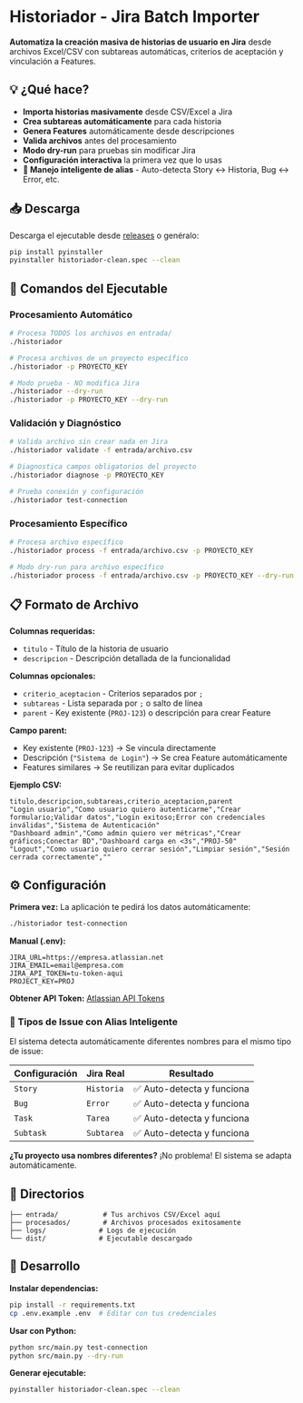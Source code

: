 # Historiador - Jira Batch Importer

**Automatiza la creación masiva de historias de usuario en Jira** desde archivos Excel/CSV con subtareas automáticas, criterios de aceptación y vinculación a Features.

## 💡 ¿Qué hace?

- **Importa historias masivamente** desde CSV/Excel a Jira
- **Crea subtareas automáticamente** para cada historia
- **Genera Features** automáticamente desde descripciones
- **Valida archivos** antes del procesamiento 
- **Modo dry-run** para pruebas sin modificar Jira
- **Configuración interactiva** la primera vez que lo usas
- **🔄 Manejo inteligente de alias** - Auto-detecta Story ↔ Historia, Bug ↔ Error, etc.

## 📥 Descarga

Descarga el ejecutable desde [releases](https://github.com/mberliner/historiador/releases) o genéralo:
```bash
pip install pyinstaller
pyinstaller historiador-clean.spec --clean
```

## 🚀 Comandos del Ejecutable

### Procesamiento Automático
```bash
# Procesa TODOS los archivos en entrada/
./historiador

# Procesa archivos de un proyecto específico
./historiador -p PROYECTO_KEY

# Modo prueba - NO modifica Jira
./historiador --dry-run
./historiador -p PROYECTO_KEY --dry-run
```

### Validación y Diagnóstico
```bash
# Valida archivo sin crear nada en Jira
./historiador validate -f entrada/archivo.csv

# Diagnostica campos obligatorios del proyecto
./historiador diagnose -p PROYECTO_KEY

# Prueba conexión y configuración
./historiador test-connection
```

### Procesamiento Específico
```bash
# Procesa archivo específico
./historiador process -f entrada/archivo.csv -p PROYECTO_KEY

# Modo dry-run para archivo específico
./historiador process -f entrada/archivo.csv -p PROYECTO_KEY --dry-run
```

## 📋 Formato de Archivo

**Columnas requeridas:**
- `titulo` - Título de la historia de usuario
- `descripcion` - Descripción detallada de la funcionalidad

**Columnas opcionales:**
- `criterio_aceptacion` - Criterios separados por `;`
- `subtareas` - Lista separada por `;` o salto de línea
- `parent` - Key existente (`PROJ-123`) o descripción para crear Feature

**Campo parent:**
- Key existente (`PROJ-123`) → Se vincula directamente
- Descripción (`"Sistema de Login"`) → Se crea Feature automáticamente
- Features similares → Se reutilizan para evitar duplicados

**Ejemplo CSV:**
```csv
titulo,descripcion,subtareas,criterio_aceptacion,parent
"Login usuario","Como usuario quiero autenticarme","Crear formulario;Validar datos","Login exitoso;Error con credenciales inválidas","Sistema de Autenticación"
"Dashboard admin","Como admin quiero ver métricas","Crear gráficos;Conectar BD","Dashboard carga en <3s","PROJ-50"
"Logout","Como usuario quiero cerrar sesión","Limpiar sesión","Sesión cerrada correctamente",""
```

## ⚙️ Configuración

**Primera vez:** La aplicación te pedirá los datos automáticamente:
```bash
./historiador test-connection
```

**Manual (.env):**
```env
JIRA_URL=https://empresa.atlassian.net
JIRA_EMAIL=email@empresa.com
JIRA_API_TOKEN=tu-token-aqui
PROJECT_KEY=PROJ
```

**Obtener API Token:** [Atlassian API Tokens](https://id.atlassian.com/manage-profile/security/api-tokens)

### 🔄 Tipos de Issue con Alias Inteligente

El sistema detecta automáticamente diferentes nombres para el mismo tipo de issue:

| **Configuración** | **Jira Real** | **Resultado** |
|-------------------|---------------|---------------|
| `Story` | `Historia` | ✅ Auto-detecta y funciona |
| `Bug` | `Error` | ✅ Auto-detecta y funciona |  
| `Task` | `Tarea` | ✅ Auto-detecta y funciona |
| `Subtask` | `Subtarea` | ✅ Auto-detecta y funciona |

**¿Tu proyecto usa nombres diferentes?** ¡No problema! El sistema se adapta automáticamente.

## 📁 Directorios

```
├── entrada/           # Tus archivos CSV/Excel aquí
├── procesados/        # Archivos procesados exitosamente  
├── logs/             # Logs de ejecución
└── dist/             # Ejecutable descargado
```

## 🔧 Desarrollo

**Instalar dependencias:**
```bash
pip install -r requirements.txt
cp .env.example .env  # Editar con tus credenciales
```

**Usar con Python:**
```bash
python src/main.py test-connection
python src/main.py --dry-run
```

**Generar ejecutable:**
```bash
pyinstaller historiador-clean.spec --clean
```